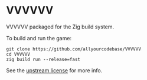 # VVVVVV

VVVVVV packaged for the Zig build system.

To build and run the game:

```
git clone https://github.com/allyourcodebase/VVVVVV
cd VVVVVV
zig build run --release=fast
```

See the [upstream license](https://github.com/TerryCavanagh/VVVVVV/blob/master/LICENSE.md) for more info.

